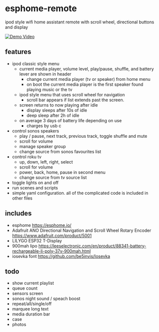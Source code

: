 # esphome-remote
ipod style wifi home assistant remote with scroll wheel, directional buttons and display

[![Demo Video](https://img.youtube.com/vi/Tg7Op2hr42o/0.jpg)](https://youtu.be/Tg7Op2hr42o)

## features
- ipod classic style menu
	- current media player, volume level, play/pause, shuffle, and battery lever are shown in header
		- change current media player (tv or speaker) from home menu
		- on boot the current media player is the first speaker found playing music or the tv
	- ipod style menu that uses scroll wheel for navigation
		- scroll bar appears if list extends past the screen. 
	- screen returns to now playing after idle
		- display sleeps after 10s of idle
		- deep sleep after 2h of idle
	- on average 3 days of battery life depending on use
		- charges by usb c
- control sonos speakers
	- play / pause, next track, previous track, toggle shuffle and mute
	- scroll for volume
	- manage speaker group
	- change source from sonos favourites list
- control roku tv
	- up, down, left, right, select
	- scroll for volume
	- power, back, home, pause in second menu
	- change source from tv source list
- toggle lights on and off
- run scenes and scripts
- simple yaml configuration. all of the complicated code is included in other files

## includes
- esphome https://esphome.io/
- Adafruit ANO Directional Navigation and Scroll Wheel Rotary Encoder https://www.adafruit.com/product/5001
- LILYGO ESP32 T-Display
- 900mah lipo https://leeselectronic.com/en/product/88341-battery-rechargeable-li-poly-37v-900mah.html
- iosevka font https://github.com/be5invis/Iosevka

## todo
- show current playlist
- queue count
- sensors screen
- sonos night sound / speach boost
- repeat/all/single/off
- marquee long text
- media duration bar
- case
- photos
